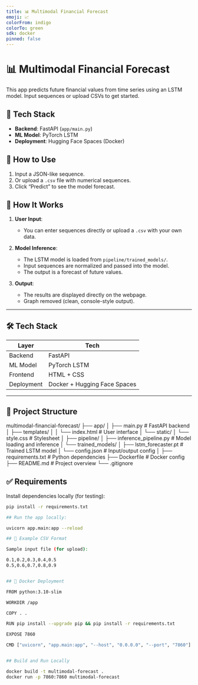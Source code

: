 ```yaml
---
title: 📊 Multimodal Financial Forecast
emoji: 📈
colorFrom: indigo
colorTo: green
sdk: docker
pinned: false
---
```


# 📊 Multimodal Financial Forecast

This app predicts future financial values from time series using an LSTM model. Input sequences or upload CSVs to get started.

## 🔧 Tech Stack
- **Backend**: FastAPI (`app/main.py`)
- **ML Model**: PyTorch LSTM
- **Deployment**: Hugging Face Spaces (Docker)

## 🚀 How to Use
1. Input a JSON-like sequence.
2. Or upload a `.csv` file with numerical sequences.
3. Click “Predict” to see the model forecast.


## 🧠 How It Works

1. **User Input**: 
   - You can enter sequences directly or upload a `.csv` with your own data.

2. **Model Inference**:
   - The LSTM model is loaded from `pipeline/trained_models/`.
   - Input sequences are normalized and passed into the model.
   - The output is a forecast of future values.

3. **Output**:
   - The results are displayed directly on the webpage.
   - Graph removed (clean, console-style output).

---

## 🛠 Tech Stack

| Layer       | Tech        |
|-------------|-------------|
| Backend     | FastAPI     |
| ML Model    | PyTorch LSTM|
| Frontend    | HTML + CSS  |
| Deployment  | Docker + Hugging Face Spaces |

---

## 📂 Project Structure

multimodal-financial-forecast/
├── app/
│ ├── main.py # FastAPI backend
│ ├── templates/
│ │ └── index.html # User interface
│ └── static/
│ └── style.css # Stylesheet
│
├── pipeline/
│ ├── inference_pipeline.py # Model loading and inference
│ └── trained_models/
│ ├── lstm_forecaster.pt # Trained LSTM model
│ └── config.json # Input/output config
│
├── requirements.txt # Python dependencies
├── Dockerfile # Docker config
├── README.md # Project overview
└── .gitignore

## ✅ Requirements

Install dependencies locally (for testing):

```bash
pip install -r requirements.txt

## Run the app locally:

uvicorn app.main:app --reload

## 📁 Example CSV Format

Sample input file (for upload):

0.1,0.2,0.3,0.4,0.5
0.5,0.6,0.7,0.8,0.9


## 🐳 Docker Deployment

FROM python:3.10-slim

WORKDIR /app

COPY . .

RUN pip install --upgrade pip && pip install -r requirements.txt

EXPOSE 7860

CMD ["uvicorn", "app.main:app", "--host", "0.0.0.0", "--port", "7860"]


## Build and Run Locally

docker build -t multimodal-forecast .
docker run -p 7860:7860 multimodal-forecast
